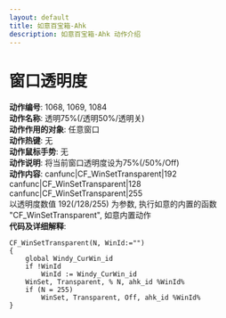 ```yaml
---
layout: default
title: 如意百宝箱-Ahk
description: 如意百宝箱-Ahk 动作介绍
---
```

<link rel="stylesheet" href="../actions/css/atom-one-light.min.css">
<script src="../actions/js/highlight.min.js"></script>
<script>hljs.highlightAll();</script>

# [](#header-2) 窗口透明度
**动作编号**: 1068, 1069, 1084  
**动作名称**: 透明75%(/透明50%/透明关)  
**动作作用的对象**: 任意窗口  
**动作热键**: 无  
**动作鼠标手势**: 无  
**动作说明**: 将当前窗口透明度设为75%(/50%/Off)   
**动作内容**: 
canfunc|CF_WinSetTransparent|192  
canfunc|CF_WinSetTransparent|128  
canfunc|CF_WinSetTransparent|255  
以透明度数值 192(/128/255) 为参数, 执行如意的内置的函数 "CF_WinSetTransparent", 如意内置动作  
**代码及详细解释**:  
```Autohotkey
CF_WinSetTransparent(N, WinId:="")
{
	global Windy_CurWin_id
	if !WinId
		WinId := Windy_CurWin_id
	WinSet, Transparent, % N, ahk_id %WinId%
	if (N = 255)
		WinSet, Transparent, Off, ahk_id %WinId%
}
```